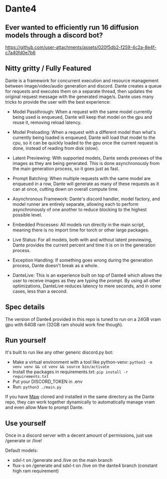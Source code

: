 # Dante4

## Ever wanted to efficiently run 16 diffusion models through a discord bot?


https://github.com/user-attachments/assets/020f5db2-f259-4c2a-8e4f-c7a40fd0e7b6



## Nitty gritty / Fully Featured

Dante is a framework for concurrent execution and resource management between image/video/audio generation and discord. Dante creates a queue for requests and executes them on a separate thread, then updates the original request message with the generated image/s. Dante uses many tricks to provide the user with the best experience:

- Model Passthrough: When a request with the same model currently being used is enqueued, Dante will keep that model on the gpu and reuse it, removing reload latency.

- Model Preloading: When a request with a different model than what's currently being loaded is enqueued, Dante will load that model to the cpu, so it can be quickly loaded to the gpu once the current request is done, instead of reading from disk (slow).

- Latent Previewing: With supported models, Dante sends previews of the images as they are being generated. This is done asynchronously from the main generation process, so it goes just as fast.

- Prompt Batching: When multiple requests with the same model are enqueued in a row, Dante will generate as many of these requests as it can at once, cutting down on overall compute time.

- Asynchronous Framework: Dante's discord handler, model factory, and model runner are entirely separate, allowing each to perform asynchronously of one another to reduce blocking to the highest possible level.

- Embedded Processes: All models run directly in the main script, meaning there is no import time for torch or other large packages.

- Live Status: For all models, both with and without latent previewing, Dante provides the current percent and time it is on in the generation process.

- Exception Handling: If something goes wrong during the generation process, Dante doesn't break as a whole.

- DanteLive: This is an experience built on top of Dante4 which allows the user to receive images as they are typing the prompt. By using all other optimizations, DanteLive reduces latency to mere seconds, and in some cases, less than a second.

## Spec details

The version of Dante4 provided in this repo is tuned to run on a 24GB vram gpu with 64GB ram (32GB ram should work fine though).

## Run yourself

It's built to run like any other generic discord.py bot:

- Make a virtual environment with a tool like python-venv: `python3 -m venv venv && cd venv && source bin/activate`
- Install the packages in requirements.txt: `pip install -r requirements.txt`
- Put your DISCORD_TOKEN in .env
- Run: `python3 ./main.py`

If you have [Maw](https://github.com/Ednaordinary/MawDiscord) cloned and installed in the same directory as the Dante repo, they can work together dynamically to automatically manage vram and even allow Maw to prompt Dante.

## Use yourself

Once in a discord server with a decent amount of permissions, just use /generate or /live!

Default models:
- sdxl-t on /generate and /live on the main branch
- flux-s on /generate and sdxl-t on /live on the dante4 branch (constant high ram requirement)
